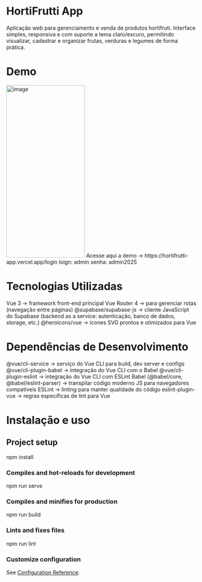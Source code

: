 # HortiFrutti App

Aplicação web para gerenciamento e venda de produtos hortifruti.
Interface simples, responsiva e com suporte a tema claro/escuro, permitindo visualizar, cadastrar e organizar frutas, verduras e legumes de forma prática.

# Demo
<img width="208" height="456" alt="image" src="https://github.com/user-attachments/assets/7288cced-a24a-4a9f-80b5-54993545a6f6" />
Acesse aqui a demo -> https://hortifrutti-app.vercel.app/login
loign: admin
senha: admin2025


# Tecnologias Utilizadas

Vue 3
 → framework front-end principal
Vue Router 4
 → para gerenciar rotas (navegação entre páginas)
@supabase/supabase-js
 → cliente JavaScript do Supabase (backend as a service: autenticação, banco de dados, storage, etc.)
@heroicons/vue
 → ícones SVG prontos e otimizados para Vue

 # Dependências de Desenvolvimento 

 @vue/cli-service
 → serviço do Vue CLI para build, dev server e configs
@vue/cli-plugin-babel
 → integração do Vue CLI com o Babel
@vue/cli-plugin-eslint
 → integração do Vue CLI com ESLint
Babel
 (@babel/core, @babel/eslint-parser) → transpilar código moderno JS para navegadores compatíveis
ESLint
 → linting para manter qualidade do código
eslint-plugin-vue
 → regras específicas de lint para Vue

 # Instalação e uso 

## Project setup
npm install

### Compiles and hot-reloads for development
npm run serve

### Compiles and minifies for production
npm run build

### Lints and fixes files
npm run lint

### Customize configuration
See [Configuration Reference](https://cli.vuejs.org/config/).
